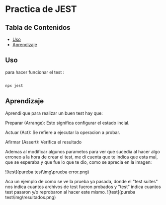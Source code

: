 # Practica de JEST

## Tabla de Contenidos
- [Uso](#uso)
- [Aprendizaje](#Aprendizaje)

## Uso
para hacer funcionar el test :

```bash

npx jest

```

## Aprendizaje

Aprendi que para realizar un buen test hay que:

Preparar (Arrange): Esto significa configurar el estado incial.

Actuar (Act): Se refiere a ejecutar la operacion a probar.

Afirmar (Assert): Verifica el resultado

Ademas al modificar algunos parametos para ver que sucedia al hacer algo erroneo a la hora de crear el test, me di cuenta que te indica que esta mal, que se esperaba y que fue lo que te dio, como se aprecia en la imagen:

![test](pureba test\img\prueba error.png)

Aca un ejemplo de como se ve la prueba ya pasada, donde el "test suites" nos indica cuantos archivos de test fueron probados y "test" indica cuantos test pasaron y/o reprobaron al hacer este mismo.
![test](pureba test\img\resultados.png)
